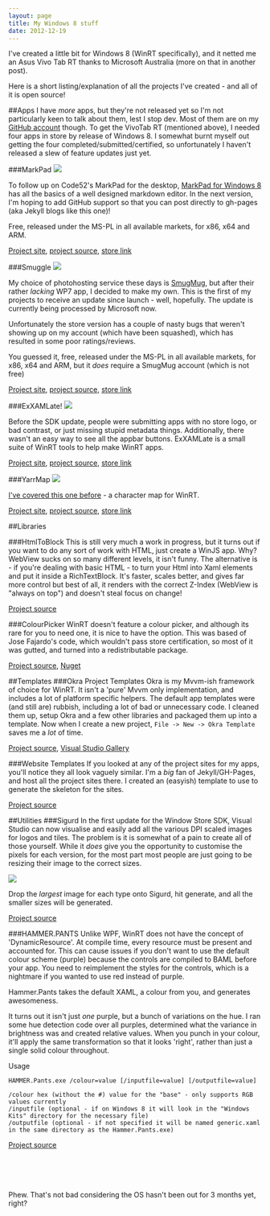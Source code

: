 ```yaml
---
layout: page
title: My Windows 8 stuff
date: 2012-12-19
---
```


I've created a little bit for Windows 8 (WinRT specifically), and it netted me an Asus Vivo Tab RT thanks to Microsoft Australia (more on that in another post).

Here is a short listing/explanation of all the projects I've created - and all of it is open source!
 
##Apps
I have *more* apps, but they're not released yet so I'm not particularly keen to talk about them, lest I stop dev. Most of them are on my [GitHub account](https://github.com/vikingcode/) though.  To get the VivoTab RT (mentioned above), I needed four apps in store by release of Windows 8. I somewhat burnt myself out getting the four completed/submitted/certified, so unfortunately I haven't released a slew of feature updates just yet.

###MarkPad
![](http://code52.org/MarkPadRT/img/tablet_3.png) 

To follow up on Code52's MarkPad for the desktop, [MarkPad for Windows 8](http://code52.org/MarkPadRT) has all the basics of a well designed markdown editor. In the next version, I'm hoping to add GitHub support so that you can post directly to gh-pages (aka Jekyll blogs like this one)!  

Free, released under the MS-PL in all available markets, for x86, x64 and ARM.

[Project site](http://code52.org/MarkPadRT/), [project source](https://github.com/Code52/MarkPadRT/), [store link](http://apps.microsoft.com/windows/en-US/app/markpad/9a6d2b74-a7d9-4edf-9ea4-29d8f21b4c29)

###Smuggle
![](http://vikingco.de/Smuggle/img/tablet_3.png)

My choice of photohosting service these days is [SmugMug](http://www.smugmug.com/), but after their rather *lacking* WP7 app, I decided to make my own. This is the first of my projects to receive an update since launch - well, hopefully. The update is currently being processed by Microsoft now.

Unfortunately the store version has a couple of nasty bugs that weren't showing up on my account (which have been squashed), which has resulted in some poor ratings/reviews.

You guessed it, free, released under the MS-PL in all available markets, for x86, x64 and ARM, but it *does* require a SmugMug account (which is not free)

[Project site](http://vikingco.de/Smuggle/), [project source](https://github.com/VikingCode/Smuggle), [store link](http://apps.microsoft.com/windows/en-US/app/smuggle/658cb5fd-141e-438d-b910-807a9bdae14b)

###ExXAMLate!
![](http://vikingco.de/exXAMLate/img/tablet_3.png)

Before the SDK update, people were submitting apps with no store logo, or bad contrast, or just missing stupid metadata things. Additionally, there wasn't an easy way to see all the appbar buttons. ExXAMLate is a small suite of WinRT tools to help make WinRT apps.

[Project site](http://vikingco.de/exXAMLate/), [project source](https://github.com/vikingcode/exxamlate), [store link](http://apps.microsoft.com/windows/en-us/app/exxamlate/947c7343-316e-4501-bd84-d6b7b3bd7c8c)

###YarrMap
![](http://vikingco.de/YarrMapRT/img/tablet_3.png)

[I've covered this one before](http://vikingco.de/slace-is-a-jerk.html) - a character map for WinRT.

[Project site](http://vikingco.de/YarrMapRT/), [project source](https://github.com/VikingCode/YarrMapRT), [store link](http://apps.microsoft.com/windows/en-US/app/yarrmap/d68952e8-f4bc-4c74-a108-458b4f891f72)

##Libraries

###HtmlToBlock
This is still very much a work in progress, but it turns out if you want to do any sort of work with HTML, just create a WinJS app. Why? WebView sucks on so many different levels, it isn't funny. The alternative is - if you're dealing with basic HTML - to turn your Html into Xaml elements and put it inside a RichTextBlock. It's faster, scales better, and gives far more control but best of all, it renders with the correct Z-Index (WebView is "always on top") and doesn't steal focus on change!
  
[Project source](https://github.com/VikingCode/HtmlToBlock)

###ColourPicker
WinRT doesn't feature a colour picker, and although its rare for you to need one, it is nice to have the option. This was based of Jose Fajardo's code, which wouldn't pass store certification, so most of it was gutted, and turned into a redistributable package.


[Project source](https://github.com/VikingCode/WinRT-ColourPicker), [Nuget](https://nuget.org/packages/ColourPicker/)

##Templates
###Okra Project Templates
Okra is my Mvvm-ish framework of choice for WinRT. It isn't a 'pure' Mvvm only implementation, and includes a lot of platform specific helpers. The default app templates were (and still are) rubbish, including a lot of bad or unnecessary code. I cleaned them up, setup Okra and a few other libraries and packaged them up into a template. Now when I create a new project, `File -> New -> Okra Template` saves me a *lot* of time.

[Project source](https://github.com/VikingCode/ProperWin8AppTemplates), [Visual Studio Gallery](http://visualstudiogallery.msdn.microsoft.com/0f22452b-817b-4511-8cce-2c027db69eb2)

###Website Templates
If you looked at any of the project sites for my apps, you'll notice they all look vaguely similar. I'm a *big* fan of Jekyll/GH-Pages, and host all the project sites there. I created an (easyish) template to use to generate the skeleton for the sites.

[Project source](https://github.com/Code52/HAMMER.YELLS)

##Utilities
###Sigurd
In the first update for the Window Store SDK, Visual Studio can now visualise and easily add all the various DPI scaled images for logos and tiles. The problem is it is somewhat of a pain to create all of those yourself. While it *does* give you the opportunity to customise the pixels for each version, for the most part most people are just going to be resizing their image to the correct sizes.

![](http://i.imgur.com/qXSsl.png)

Drop the *largest* image for each type onto Sigurd, hit generate, and all the smaller sizes will be generated. 

[Project source](https://github.com/VikingCode/Sigurd)

###HAMMER.PANTS
Unlike WPF, WinRT does not have the concept of 'DynamicResource'. At compile time, every resource must be present and accounted for. This can cause issues if you don't want to use the default colour scheme (purple) because the controls are compiled to BAML before your app. You need to reimplement the styles for the controls, which is a nightmare if you wanted to use red instead of purple.

Hammer.Pants takes the default XAML, a colour from you, and generates awesomeness.

It turns out it isn't just *one* purple, but a bunch of variations on the hue. I ran some hue detection code over all purples, determined what the variance in brightness was and created relative values. When you punch in your colour, it'll apply the same transformation so that it looks 'right', rather than just a single solid colour throughout.

Usage

	HAMMER.Pants.exe /colour=value [/inputfile=value] [/outputfile=value]

 	/colour hex (without the #) value for the "base" - only supports RGB values currently
 	/inputfile (optional - if on Windows 8 it will look in the "Windows Kits" directory for the necessary file)
 	/outputfile (optional - if not specified it will be named generic.xaml in the same directory as the Hammer.Pants.exe)
 
 [Project source](https://github.com/Code52/HAMMER/tree/master/src/Hammer.Pants)
 
<br /><br /><br /><br />
Phew. That's not bad considering the OS hasn't been out for 3 months yet, right?